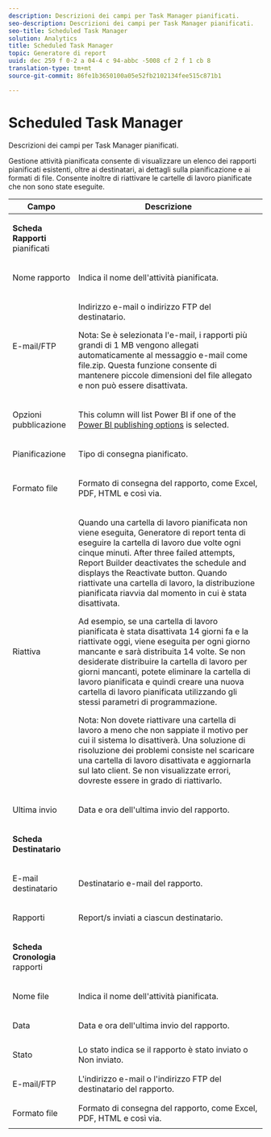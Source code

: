 ```yaml
---
description: Descrizioni dei campi per Task Manager pianificati.
seo-description: Descrizioni dei campi per Task Manager pianificati.
seo-title: Scheduled Task Manager
solution: Analytics
title: Scheduled Task Manager
topic: Generatore di report
uuid: dec 259 f 0-2 a 04-4 c 94-abbc -5008 cf 2 f 1 cb 8
translation-type: tm+mt
source-git-commit: 86fe1b3650100a05e52fb2102134fee515c871b1

---
```



# Scheduled Task Manager

Descrizioni dei campi per Task Manager pianificati.

Gestione attività pianificata consente di visualizzare un elenco dei rapporti pianificati esistenti, oltre ai destinatari, ai dettagli sulla pianificazione e ai formati di file. Consente inoltre di riattivare le cartelle di lavoro pianificate che non sono state eseguite.

<table id="table_21B07A0B5F1D4435A4E882E45A7A6B6E"> 
 <thead> 
  <tr> 
   <th colname="col1" class="entry"> Campo </th> 
   <th colname="col2" class="entry"> Descrizione </th> 
  </tr> 
 </thead>
 <tbody> 
  <tr> 
   <td colname="col1"> <p><b>Scheda Rapporti </b>pianificati </p> </td> 
   <td colname="col2"> </td> 
  </tr> 
  <tr> 
   <td colname="col1"> <p>Nome rapporto </p> </td> 
   <td colname="col2"> <p>Indica il nome dell'attività pianificata. </p> </td> 
  </tr> 
  <tr> 
   <td colname="col1"> <p> E-mail/FTP </p> </td> 
   <td colname="col2"> <p>Indirizzo e-mail o indirizzo FTP del destinatario. </p> <p>Nota: Se è selezionata l'e-mail, i rapporti più grandi di 1 MB vengono allegati automaticamente al messaggio e-mail come file.zip. Questa funzione consente di mantenere piccole dimensioni del file allegato e non può essere disattivata. </p> </td> 
  </tr> 
  <tr> 
   <td colname="col1"> <p>Opzioni pubblicazione </p> </td> 
   <td colname="col2"> <p>This column will list Power BI if one of the <a href="../../analyze/report-builder/c-publish-power-bi/integration-power-bi.md#concept_0C4105AA10F9460A872C2489C9CD7945" format="dita" scope="local"> Power BI publishing options</a> is selected. </p> </td> 
  </tr> 
  <tr> 
   <td colname="col1"> <p>Pianificazione </p> </td> 
   <td colname="col2"> <p>Tipo di consegna pianificato. </p> </td> 
  </tr> 
  <tr> 
   <td colname="col1"> <p> Formato file </p> </td> 
   <td colname="col2"> <p> Formato di consegna del rapporto, come Excel, PDF, HTML e così via. </p> </td> 
  </tr> 
  <tr> 
   <td colname="col1"> <p>Riattiva </p> </td> 
   <td colname="col2"> <p>Quando una cartella di lavoro pianificata non viene eseguita, Generatore di report tenta di eseguire la cartella di lavoro due volte ogni cinque minuti. After three failed attempts, Report Builder deactivates the schedule and displays the <span class="wintitle"> Reactivate</span> button. Quando riattivate una cartella di lavoro, la distribuzione pianificata riavvia dal momento in cui è stata disattivata. </p> <p>Ad esempio, se una cartella di lavoro pianificata è stata disattivata 14 giorni fa e la riattivate oggi, viene eseguita per ogni giorno mancante e sarà distribuita 14 volte. Se non desiderate distribuire la cartella di lavoro per giorni mancanti, potete eliminare la cartella di lavoro pianificata e quindi creare una nuova cartella di lavoro pianificata utilizzando gli stessi parametri di programmazione. </p> <p> <p>Nota: Non dovete riattivare una cartella di lavoro a meno che non sappiate il motivo per cui il sistema lo disattiverà. Una soluzione di risoluzione dei problemi consiste nel scaricare una cartella di lavoro disattivata e aggiornarla sul lato client. Se non visualizzate errori, dovreste essere in grado di riattivarlo. </p> </p> </td> 
  </tr> 
  <tr> 
   <td colname="col1"> <p>Ultima invio </p> </td> 
   <td colname="col2"> <p>Data e ora dell'ultima invio del rapporto. </p> </td> 
  </tr> 
  <tr> 
   <td colname="col1"> <p><b>Scheda Destinatario</b> </p> </td> 
   <td colname="col2"> </td> 
  </tr> 
  <tr> 
   <td colname="col1"> <p>E-mail destinatario </p> </td> 
   <td colname="col2"> Destinatario e-mail del rapporto. </td> 
  </tr> 
  <tr> 
   <td colname="col1"> <p>Rapporti </p> </td> 
   <td colname="col2"> Report/s inviati a ciascun destinatario. </td> 
  </tr> 
  <tr> 
   <td colname="col1"> <p><b>Scheda Cronologia</b> rapporti </p> </td> 
   <td colname="col2"> </td> 
  </tr> 
  <tr> 
   <td colname="col1"> <p>Nome file </p> </td> 
   <td colname="col2"> Indica il nome dell'attività pianificata. </td> 
  </tr> 
  <tr> 
   <td colname="col1"> <p>Data </p> </td> 
   <td colname="col2"> Data e ora dell'ultima invio del rapporto. </td> 
  </tr> 
  <tr> 
   <td colname="col1"> <p>Stato </p> </td> 
   <td colname="col2"> Lo stato indica se il rapporto è stato inviato o Non inviato. </td> 
  </tr> 
  <tr> 
   <td colname="col1"> <p>E-mail/FTP </p> </td> 
   <td colname="col2"> L'indirizzo e-mail o l'indirizzo FTP del destinatario del rapporto. </td> 
  </tr> 
  <tr> 
   <td colname="col1"> <p>Formato file </p> </td> 
   <td colname="col2"> Formato di consegna del rapporto, come Excel, PDF, HTML e così via. </td> 
  </tr> 
 </tbody> 
</table>
